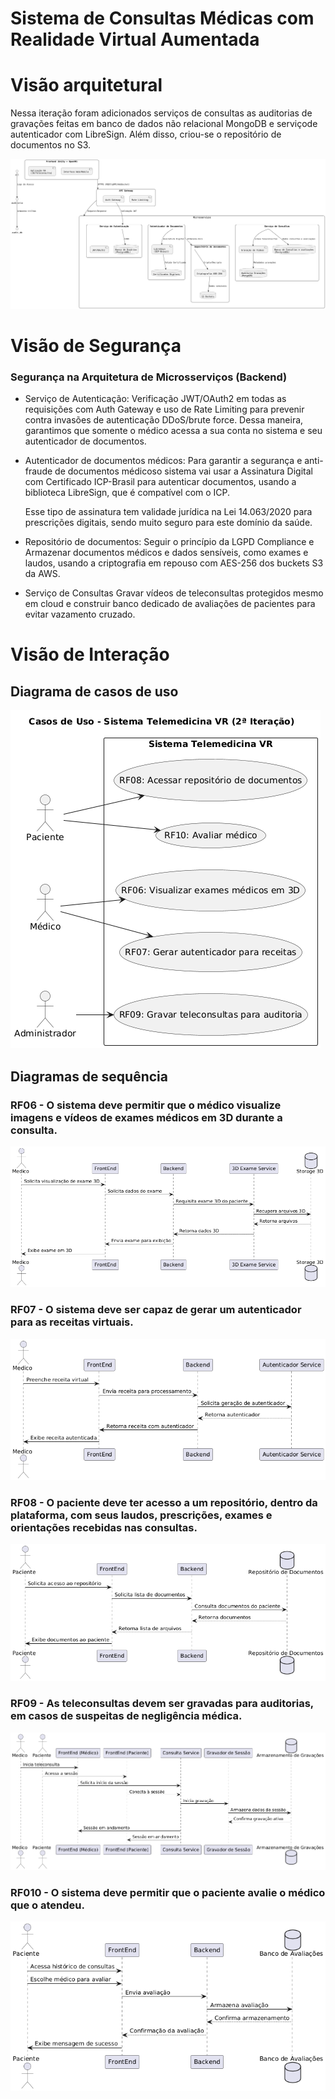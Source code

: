 # **Sistema de Consultas Médicas com Realidade Virtual Aumentada**

# Visão arquitetural
Nessa iteração foram adicionados serviços de consultas as auditorias de gravações feitas em banco de dados não relacional MongoDB e serviçode autenticador com LibreSign. Além disso, criou-se o repositório de documentos no S3.

![alt text](imagens/image6.png)

# Visão de Segurança
### Segurança na Arquitetura de Microsserviços (Backend)

- Serviço de Autenticação:
Verificação JWT/OAuth2 em todas as requisições com Auth Gateway e uso de Rate Limiting para prevenir contra invasões de autenticação DDoS/brute force. Dessa maneira, garantimos que somente o médico acessa a sua conta no sistema e seu autenticador de documentos.

- Autenticador de documentos médicos:
Para garantir a segurança e anti-fraude de documentos médicoso sistema vai usar a  Assinatura Digital com Certificado ICP-Brasil para autenticar documentos, usando a biblioteca LibreSign, que é compatível com o ICP.

    Esse tipo de assinatura tem validade jurídica na Lei 14.063/2020 para prescrições digitais, sendo muito seguro para este domínio da saúde.

- Repositório de documentos:
Seguir o princípio da LGPD Compliance e Armazenar documentos médicos e dados sensíveis, como exames e laudos, usando a criptografia em repouso com AES-256 dos buckets S3 da AWS. 

- Serviço de Consultas
Gravar vídeos de teleconsultas protegidos mesmo em cloud e construir banco dedicado de avaliações de pacientes para evitar vazamento cruzado.

# Visão de Interação
## Diagrama de casos de uso
![alt](imagens/image1.png)

## Diagramas de sequência
### RF06 - O sistema deve permitir que o médico visualize imagens e vídeos de exames médicos em 3D durante a consulta.
![alt](imagens/image.png)
### RF07 - O sistema deve ser capaz de gerar um autenticador para as receitas virtuais.
![alt](imagens/image2.png)
### RF08 - O paciente deve ter acesso a um repositório, dentro da plataforma, com seus laudos, prescrições, exames e orientações recebidas nas consultas.
![alt](imagens/image3.png)
### RF09 - As teleconsultas devem ser gravadas para auditorias, em casos de suspeitas de negligência médica.
![alt text](imagens/image4.png)
### RF010 - O sistema deve permitir que o paciente avalie o médico que o atendeu.
![alt text](imagens/image5.png)



